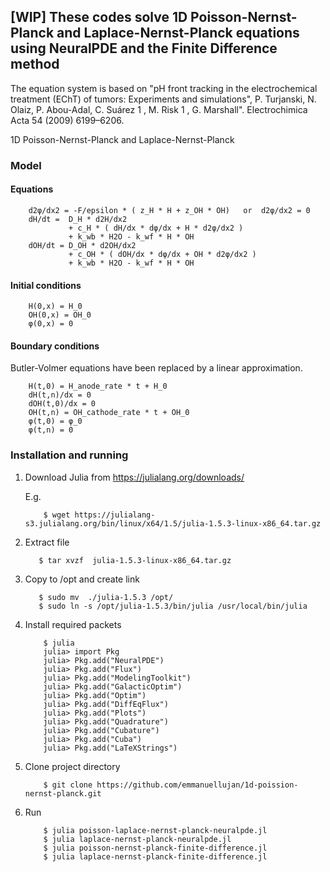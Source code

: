 ## [WIP] These codes solve 1D Poisson-Nernst-Planck and Laplace-Nernst-Planck equations using NeuralPDE and the Finite Difference method

The equation system is based on "pH front tracking in the electrochemical treatment (EChT) of tumors: Experiments and simulations", 
P. Turjanski, N. Olaiz, P. Abou-Adal, C. Suárez 1 , M. Risk 1 , G. Marshall". Electrochimica Acta 54 (2009) 6199–6206.

1D Poisson-Nernst-Planck and Laplace-Nernst-Planck

###   Model

####   Equations
        d2φ/dx2 = -F/epsilon * ( z_H * H + z_OH * OH)   or  d2φ/dx2 = 0 
        dH/dt =  D_H * d2H/dx2 
                 + c_H * ( dH/dx * dφ/dx + H * d2φ/dx2 )
                 + k_wb * H2O - k_wf * H * OH
        dOH/dt = D_OH * d2OH/dx2
                 + c_OH * ( dOH/dx * dφ/dx + OH * d2φ/dx2 )
                 + k_wb * H2O - k_wf * H * OH

####   Initial conditions
        H(0,x) = H_0
        OH(0,x) = OH_0
        φ(0,x) = 0

####   Boundary conditions

Butler-Volmer equations have been replaced by a linear approximation.

        H(t,0) = H_anode_rate * t + H_0
        dH(t,n)/dx = 0
        dOH(t,0)/dx = 0
        OH(t,n) = OH_cathode_rate * t + OH_0
        φ(t,0) = φ_0
        φ(t,n) = 0
        
### Installation and running

1) Download Julia from https://julialang.org/downloads/

    E.g.
    ```
        $ wget https://julialang-s3.julialang.org/bin/linux/x64/1.5/julia-1.5.3-linux-x86_64.tar.gz
     ```
2) Extract file
     ```
        $ tar xvzf  julia-1.5.3-linux-x86_64.tar.gz
     ```
3) Copy to /opt and create link
     ```
        $ sudo mv  ./julia-1.5.3 /opt/
        $ sudo ln -s /opt/julia-1.5.3/bin/julia /usr/local/bin/julia
     ```
4) Install required packets
    ```
        $ julia
        julia> import Pkg
        julia> Pkg.add("NeuralPDE")
        julia> Pkg.add("Flux")
        julia> Pkg.add("ModelingToolkit")
        julia> Pkg.add("GalacticOptim")
        julia> Pkg.add("Optim")
        julia> Pkg.add("DiffEqFlux")
        julia> Pkg.add("Plots")
        julia> Pkg.add("Quadrature")
        julia> Pkg.add("Cubature")
        julia> Pkg.add("Cuba")
        julia> Pkg.add("LaTeXStrings")
    ```
     
4) Clone project directory
    ```
        $ git clone https://github.com/emmanuellujan/1d-poission-nernst-planck.git
     ```

4) Run
    ```
        $ julia poisson-laplace-nernst-planck-neuralpde.jl
        $ julia laplace-nernst-planck-neuralpde.jl
        $ julia poisson-nernst-planck-finite-difference.jl
        $ julia laplace-nernst-planck-finite-difference.jl
    ```

